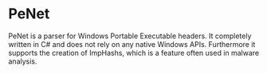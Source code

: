 # PeNet
PeNet is a parser for Windows Portable Executable headers. It completely written in C# and does not rely on any native Windows APIs.
Furthermore it supports the creation of ImpHashs, which is a feature often used in malware analysis.
